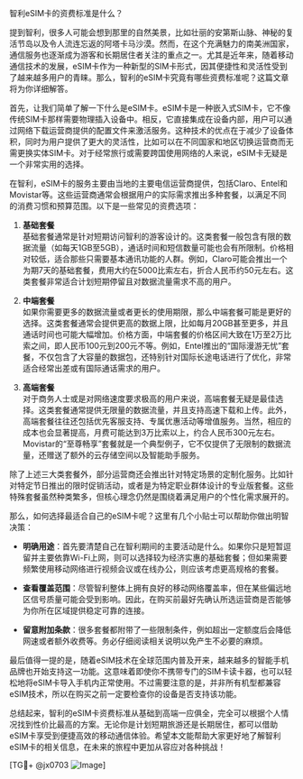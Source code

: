 智利eSIM卡的资费标准是什么？

提到智利，很多人可能会想到那里的自然美景，比如壮丽的安第斯山脉、神秘的复活节岛以及令人流连忘返的阿塔卡马沙漠。然而，在这个充满魅力的南美洲国家，通信服务也逐渐成为游客和长期居住者关注的重点之一。尤其是近年来，随着移动通信技术的发展，eSIM卡作为一种新型的SIM卡形式，因其便捷性和灵活性受到了越来越多用户的青睐。那么，智利的eSIM卡究竟有哪些资费标准呢？这篇文章将为你详细解答。

首先，让我们简单了解一下什么是eSIM卡。eSIM卡是一种嵌入式SIM卡，它不像传统SIM卡那样需要物理插入设备中。相反，它直接集成在设备内部，用户可以通过网络下载运营商提供的配置文件来激活服务。这种技术的优点在于减少了设备体积，同时为用户提供了更大的灵活性，比如可以在不同国家和地区切换运营商而无需更换实体SIM卡。对于经常旅行或需要跨国使用网络的人来说，eSIM卡无疑是一个非常实用的选择。

在智利，eSIM卡的服务主要由当地的主要电信运营商提供，包括Claro、Entel和Movistar等。这些运营商通常会根据用户的实际需求推出多种套餐，以满足不同的消费习惯和预算范围。以下是一些常见的资费选项：

1. **基础套餐**  
   基础套餐通常是针对短期访问智利的游客设计的。这类套餐一般包含有限的数据流量（如每天1GB至5GB），通话时间和短信数量可能也会有所限制。价格相对较低，适合那些只需要基本通讯功能的人群。例如，Claro可能会推出一个为期7天的基础套餐，费用大约在5000比索左右，折合人民币约50元左右。这类套餐非常适合计划短期停留且对数据流量需求不高的用户。

2. **中端套餐**  
   如果你需要更多的数据流量或者更长的使用期限，那么中端套餐可能是更好的选择。这类套餐通常会提供更高的数据上限，比如每月20GB甚至更多，并且通话时间也可能大幅增加。价格方面，中端套餐的价格区间大致在1万至2万比索之间，即人民币100元到200元不等。例如，Entel推出的“国际漫游无忧”套餐，不仅包含了大容量的数据包，还特别针对国际长途电话进行了优化，非常适合经常出差或有国际通话需求的用户。

3. **高端套餐**  
   对于商务人士或是对网络速度要求极高的用户来说，高端套餐无疑是最佳选择。这类套餐通常提供无限量的数据流量，并且支持高速下载和上传。此外，高端套餐往往还包括优先客服支持、专属优惠活动等增值服务。当然，相应的成本也会显著提高，月费可能达到3万比索以上，约合人民币300元左右。Movistar的“至尊畅享”套餐就是一个典型例子，它不仅提供了无限制的数据流量，还赠送了额外的云存储空间以及智能助手服务。

除了上述三大类套餐外，部分运营商还会推出针对特定场景的定制化服务。比如针对特定节日推出的限时促销活动，或者是为特定职业群体设计的专业版套餐。这些特殊套餐虽然种类繁多，但核心理念仍然是围绕着满足用户的个性化需求展开的。

那么，如何选择最适合自己的eSIM卡呢？这里有几个小贴士可以帮助你做出明智决策：

- **明确用途**：首先要清楚自己在智利期间的主要活动是什么。如果你只是短暂逗留并主要依靠Wi-Fi上网，则可以选择较为经济实惠的基础套餐；但如果需要频繁使用移动网络进行视频会议或在线办公，则应该考虑更高规格的套餐。
  
- **查看覆盖范围**：尽管智利整体上拥有良好的移动网络覆盖率，但在某些偏远地区信号质量可能会受到影响。因此，在购买前最好先确认所选运营商是否能够为你所在区域提供稳定可靠的连接。

- **留意附加条款**：很多套餐都附带了一些限制条件，例如超出一定额度后会降低网速或者额外收费等。务必仔细阅读相关说明以免产生不必要的麻烦。

最后值得一提的是，随着eSIM技术在全球范围内普及开来，越来越多的智能手机品牌也开始支持这一功能。这意味着即使你不携带专门的SIM卡读卡器，也可以轻松地将eSIM卡导入手机内正常使用。不过需要注意的是，并非所有机型都兼容eSIM技术，所以在购买之前一定要检查你的设备是否支持该功能。

总结起来，智利的eSIM卡资费标准从基础到高端一应俱全，完全可以根据个人情况找到性价比最高的方案。无论你是计划短期旅游还是长期居住，都可以借助eSIM卡享受到便捷高效的移动通信体验。希望本文能帮助大家更好地了解智利eSIM卡的相关信息，在未来的旅程中更加从容应对各种挑战！

[TG💪+ @jx0703 ![Image](https://github.com/user-attachments/assets/dbca1d08-cadb-493c-b0ec-ad6f7a83f270)]